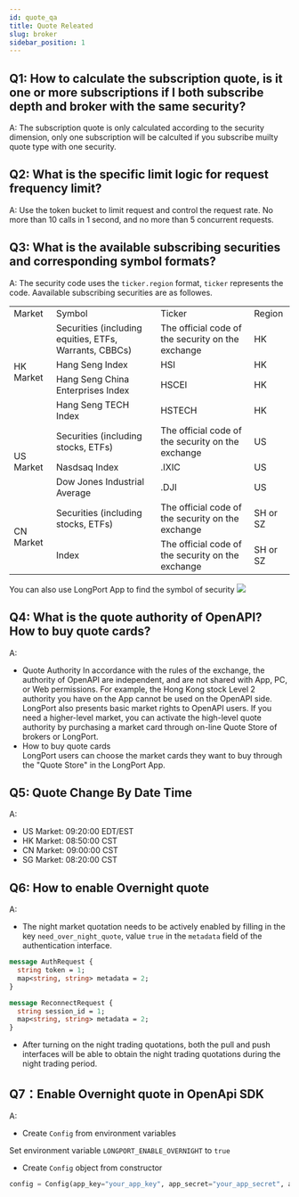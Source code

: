 ```yaml
---
id: quote_qa
title: Quote Releated
slug: broker
sidebar_position: 1
---
```


## Q1: How to calculate the subscription quote, is it one or more subscriptions if I both subscribe depth and broker with the same security?

A: The subscription quote is only calculated according to the security dimension, only one subscription will be calculted if you subscribe muilty quote type with one security.

## Q2: What is the specific limit logic for request frequency limit?

A: Use the token bucket to limit request and control the request rate. No more than 10 calls in 1 second, and no more than 5 concurrent requests.

## Q3: What is the available subscribing securities and corresponding symbol formats?

A: The security code uses the `ticker.region` format, `ticker` represents the code. Aavailable subscribing securities are as followes.

<table>
    <tr>
        <td>Market</td>
        <td>Symbol</td>
        <td>Ticker</td>
        <td>Region</td>
    </tr>
    <tr>
        <td rowspan="4">HK Market</td>
        <td>Securities (including equities, ETFs, Warrants, CBBCs)</td>
        <td>The official code of the security on the exchange</td>
        <td>HK</td>
    </tr>
    <tr>
        <td>Hang Seng Index</td>
        <td>HSI</td>
        <td>HK</td>
    </tr>
    <tr>
        <td>Hang Seng China Enterprises Index</td>
        <td>HSCEI</td>
        <td>HK</td>
    </tr>
    <tr>
        <td>Hang Seng TECH Index</td>
        <td>HSTECH</td>
        <td>HK</td>
    </tr>
    <tr>
        <td rowspan="3">US Market</td>
        <td>Securities (including stocks, ETFs)</td>
        <td>The official code of the security on the exchange</td>
        <td>US</td>
    </tr>
    <tr>
        <td>Nasdsaq Index</td>
        <td>.IXIC</td>
        <td>US</td>
    </tr>
    <tr>
        <td>Dow Jones Industrial Average</td>
        <td>.DJI</td>
        <td>US</td>
    </tr>
    <tr>
        <td rowspan="2">CN Market</td>
        <td>Securities (including stocks, ETFs)</td>
        <td>The official code of the security on the exchange</td>
        <td>SH or SZ</td>
    </tr>
    <tr>
        <td>Index</td>
        <td>The official code of the security on the exchange</td>
        <td>SH or SZ</td>
    </tr>
</table>

You can also use LongPort App to find the symbol of security
<img src="https://pub.lbkrs.com/files/202206/7CSoiaDR4wGZPNCT/20220629-180013.jpeg" className="max-w-2xl" />

## Q4: What is the quote authority of OpenAPI? How to buy quote cards?

A:

- Quote Authority
  In accordance with the rules of the exchange, the authority of OpenAPI are independent, and are not shared with App, PC, or Web permissions. For example, the Hong Kong stock Level 2 authority you have on the App cannot be used on the OpenAPI side. LongPort also presents basic market rights to OpenAPI users. If you need a higher-level market, you can activate the high-level quote authority by purchasing a market card through on-line Quote Store of brokers or LongPort.
- How to buy quote cards  
  LongPort users can choose the market cards they want to buy through the "Quote Store" in the LongPort App.

## Q5: Quote Change By Date Time

A:

- US Market: 09:20:00 EDT/EST
- HK Market: 08:50:00 CST
- CN Market: 09:00:00 CST
- SG Market: 08:20:00 CST

## Q6: How to enable Overnight quote

A:

- The night market quotation needs to be actively enabled by filling in the key `need_over_night_quote`, value `true` in the `metadata` field of the authentication interface.

```protobuf
message AuthRequest {
  string token = 1;
  map<string, string> metadata = 2;
}

message ReconnectRequest {
  string session_id = 1;
  map<string, string> metadata = 2;
}
```

- After turning on the night trading quotations, both the pull and push interfaces will be able to obtain the night trading quotations during the night trading period.

## Q7：Enable Overnight quote in OpenApi SDK

A:

- Create `Config` from environment variables

Set environment variable `LONGPORT_ENABLE_OVERNIGHT` to `true`

- Create `Config` object from constructor

```python
config = Config(app_key="your_app_key", app_secret="your_app_secret", access_token="your_access_token", enable_overnight=True)
```

